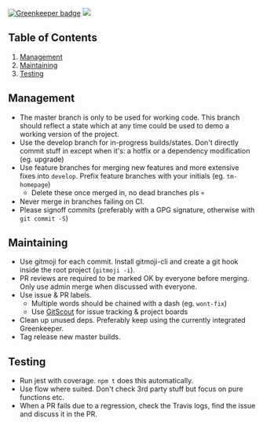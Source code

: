 [![Greenkeeper badge](https://badges.greenkeeper.io/thibmaek/tales-at-home.svg?token=fdb06d781a40b3c90c8e9f4dad59bd29779690768c0fdadd9d246785a038c18c)](https://greenkeeper.io/) ![](https://img.shields.io/badge/gitmoji-%20😜%20😍-FFDD67.svg?style=flat-square")

## Table of Contents
1. [Management](#management)
2. [Maintaining](#maintaining)
3. [Testing](#testing)

## Management
* The master branch is only to be used for working code. This branch should reflect a state which at any time could be used to demo a working version of the project.
* Use the develop branch for in-progress builds/states. Don't directly commit stuff in except when it's: a hotfix or a dependency modification (eg. upgrade)
* Use feature branches for merging new features and more extensive fixes into `develop`. Prefix feature branches with your initials (eg. `tm-homepage`)
  * Delete these once merged in, no dead branches pls 💀
* Never merge in branches failing on CI.
* Please signoff commits (preferably with a GPG signature, otherwise with `git commit -S`)

## Maintaining
* Use gitmoji for each commit. Install gitmoji-cli and create a git hook inside the root project (`gitmoji -i`).
* PR reviews are required to be marked OK by everyone before merging. Only use admin merge when discussed with everyone.
* Use issue & PR labels.
  * Multiple words should be chained with a dash (eg. `wont-fix`)
  * Use [GitScout](https://gitscout.com/) for issue tracking & project boards
* Clean up unused deps. Preferably keep using the currently integrated Greenkeeper.
* Tag release new master builds.

## Testing
* Run jest with coverage. `npm t` does this automatically.
* Use flow where suited. Don't check 3rd party stuff but focus on pure functions etc.
* When a PR fails due to a regression, check the Travis logs, find the issue and discuss it in the PR.
